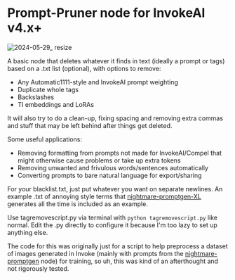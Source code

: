 # Prompt-Pruner node for InvokeAI v4.x+

![2024-05-29_ resize](https://github.com/526christian/prompt-pruner-node/assets/122599135/4db95be1-8f37-4768-a152-dffb2376a539)

A basic node that deletes whatever it finds in text (ideally a prompt or tags) based on a .txt list (optional), with options to remove: 

- Any Automatic1111-style and InvokeAI prompt weighting
- Duplicate whole tags
- Backslashes
- TI embeddings and LoRAs

It will also try to do a clean-up, fixing spacing and removing extra commas and stuff that may be left behind after things get deleted.

Some useful applications:

- Removing formatting from prompts not made for InvokeAI/Compel that might otherwise cause problems or take up extra tokens
- Removing unwanted and frivulous words/sentences automatically
- Converting prompts to bare natural language for export/sharing

For your blacklist.txt, just put whatever you want on separate newlines. An example .txt of annoying style terms that [nightmare-promptgen-XL](https://huggingface.co/cactusfriend/nightmare-promptgen-XL) generates all the time is included as an example.

Use tagremovescript.py via terminal with `python tagremovescript.py` like normal. Edit the .py directly to configure it because I'm too lazy to set up anything else.

The code for this was originally just for a script to help preprocess a dataset of images generated in Invoke (mainly with prompts from the [nightmare-promptgen](https://github.com/gogurtenjoyer/nightmare-promptgen) node) for training, so uh, this was kind of an afterthought and not rigorously tested.
